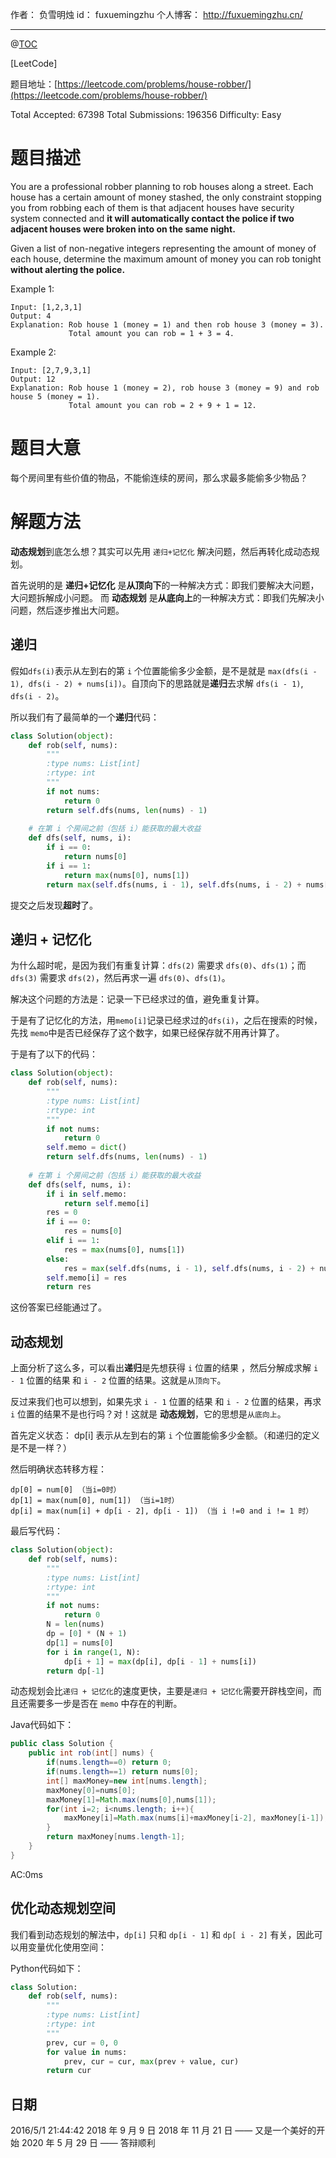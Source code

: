 作者： 负雪明烛
id：	fuxuemingzhu
个人博客：	http://fuxuemingzhu.cn/

---
@[TOC](目录)

[LeetCode]

题目地址：[https://leetcode.com/problems/house-robber/](https://leetcode.com/problems/house-robber/)

Total Accepted: 67398 Total Submissions: 196356 Difficulty: Easy


# 题目描述

You are a professional robber planning to rob houses along a street. Each house has a certain amount of money stashed, the only constraint stopping you from robbing each of them is that adjacent houses have security system connected and **it will automatically contact the police if two adjacent houses were broken into on the same night.**

Given a list of non-negative integers representing the amount of money of each house, determine the maximum amount of money you can rob tonight **without alerting the police.**

Example 1:

	Input: [1,2,3,1]
	Output: 4
	Explanation: Rob house 1 (money = 1) and then rob house 3 (money = 3).
	             Total amount you can rob = 1 + 3 = 4.

Example 2:

	Input: [2,7,9,3,1]
	Output: 12
	Explanation: Rob house 1 (money = 2), rob house 3 (money = 9) and rob house 5 (money = 1).
	             Total amount you can rob = 2 + 9 + 1 = 12.

# 题目大意

每个房间里有些价值的物品，不能偷连续的房间，那么求最多能偷多少物品？

# 解题方法

**动态规划**到底怎么想？其实可以先用 `递归+记忆化` 解决问题，然后再转化成动态规划。

首先说明的是 **递归+记忆化** 是**从顶向下**的一种解决方式：即我们要解决大问题，大问题拆解成小问题。
而 **动态规划** 是**从底向上**的一种解决方式：即我们先解决小问题，然后逐步推出大问题。

## 递归

假如`dfs(i)`表示从左到右的第 `i` 个位置能偷多少金额，是不是就是 `max(dfs(i - 1), dfs(i - 2) + nums[i])`。自顶向下的思路就是**递归**去求解 `dfs(i - 1)`, `dfs(i - 2)`。

所以我们有了最简单的一个**递归**代码：

```python
class Solution(object):
    def rob(self, nums):
        """
        :type nums: List[int]
        :rtype: int
        """
        if not nums:
            return 0
        return self.dfs(nums, len(nums) - 1)
    
    # 在第 i 个房间之前（包括 i）能获取的最大收益
    def dfs(self, nums, i):
        if i == 0:
            return nums[0]
        if i == 1:
            return max(nums[0], nums[1])
        return max(self.dfs(nums, i - 1), self.dfs(nums, i - 2) + nums[i])
```

提交之后发现**超时**了。

## 递归 + 记忆化

为什么超时呢，是因为我们有重复计算：`dfs(2)` 需要求 `dfs(0)`、`dfs(1)`；而 `dfs(3)` 需要求 `dfs(2)`，然后再求一遍 `dfs(0)`、`dfs(1)`。

解决这个问题的方法是：记录一下已经求过的值，避免重复计算。

于是有了记忆化的方法，用`memo[i]`记录已经求过的`dfs(i)`，之后在搜索的时候，先找 `memo`中是否已经保存了这个数字，如果已经保存就不用再计算了。

于是有了以下的代码：

```python
class Solution(object):
    def rob(self, nums):
        """
        :type nums: List[int]
        :rtype: int
        """
        if not nums:
            return 0
        self.memo = dict()
        return self.dfs(nums, len(nums) - 1)
    
    # 在第 i 个房间之前（包括 i）能获取的最大收益
    def dfs(self, nums, i):
        if i in self.memo:
            return self.memo[i]
        res = 0
        if i == 0:
            res = nums[0]
        elif i == 1:
            res = max(nums[0], nums[1])
        else:
            res = max(self.dfs(nums, i - 1), self.dfs(nums, i - 2) + nums[i])
        self.memo[i] = res
        return res
```

这份答案已经能通过了。

## 动态规划

上面分析了这么多，可以看出**递归**是先想获得 `i` 位置的结果 ，然后分解成求解 `i - 1` 位置的结果 和 `i - 2` 位置的结果。这就是`从顶向下`。

反过来我们也可以想到，如果先求 `i - 1` 位置的结果 和 `i - 2` 位置的结果，再求 `i` 位置的结果不是也行吗？对！这就是 **动态规划**，它的思想是`从底向上`。

首先定义状态： dp[i] 表示从左到右的第 `i` 个位置能偷多少金额。（和递归的定义是不是一样？）

然后明确状态转移方程：

	dp[0] = num[0] （当i=0时）
	dp[1] = max(num[0], num[1]) （当i=1时）
	dp[i] = max(num[i] + dp[i - 2], dp[i - 1]) （当 i !=0 and i != 1 时）


最后写代码：

```python
class Solution(object):
    def rob(self, nums):
        """
        :type nums: List[int]
        :rtype: int
        """
        if not nums:
            return 0
        N = len(nums)
        dp = [0] * (N + 1)
        dp[1] = nums[0]
        for i in range(1, N):
            dp[i + 1] = max(dp[i], dp[i - 1] + nums[i])
        return dp[-1]
```

动态规划会比`递归 + 记忆化`的速度更快，主要是`递归 + 记忆化`需要开辟栈空间，而且还需要多一步是否在 `memo` 中存在的判断。


Java代码如下：

```java
public class Solution {
    public int rob(int[] nums) {
        if(nums.length==0) return 0;
        if(nums.length==1) return nums[0];
        int[] maxMoney=new int[nums.length];
        maxMoney[0]=nums[0];
        maxMoney[1]=Math.max(nums[0],nums[1]);
        for(int i=2; i<nums.length; i++){
            maxMoney[i]=Math.max(nums[i]+maxMoney[i-2], maxMoney[i-1]);
        }
        return maxMoney[nums.length-1];
    }
}
```
AC:0ms

## 优化动态规划空间

我们看到动态规划的解法中，`dp[i]` 只和 `dp[i - 1]` 和 `dp[ i - 2]` 有关，因此可以用变量优化使用空间：

Python代码如下：

```python
class Solution:
    def rob(self, nums):
        """
        :type nums: List[int]
        :rtype: int
        """
        prev, cur = 0, 0
        for value in nums:
            prev, cur = cur, max(prev + value, cur)
        return cur
```

## 日期

2016/5/1 21:44:42 
2018 年 9 月 9 日
2018 年 11 月 21 日 —— 又是一个美好的开始
2020 年 5 月 29 日 —— 答辩顺利
